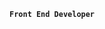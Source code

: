 <!--[![Kyle's GitHub Banner](./assets/img.png)](https://xviovx.co.za)-->

**`Front End Developer`**
<!--
I've honed my skills to tackle both the front and back ends of web applications with precision and creativity. I have a particular passion for Angular, which has empowered me to craft dynamic and responsive user interfaces that bring client-side experiences to life. My journey in tech is driven by my enthusiasm for building seamless, end-to-end solutions that push the boundaries of user engagement and performance.

### Stats
![Top Langs](https://github-readme-stats.vercel.app/api/top-langs/?username=xviovx&hide=php&theme=dark)

### 2023 projects
[![Readme Card](https://github-readme-stats.vercel.app/api/pin/?username=xviovx&repo=Alchemists_Arsenal&theme=dark)](https://github.com/xviovx/Alchemists_Arsenal)

[![Readme Card](https://github-readme-stats.vercel.app/api/pin/?username=xviovx&repo=RoboPalette&theme=dark)](https://github.com/xviovx/RoboPalette)

[![Readme Card](https://github-readme-stats.vercel.app/api/pin/?username=xviovx&repo=Nova&theme=dark)](https://github.com/xviovx/Nova)

[![Readme Card](https://github-readme-stats.vercel.app/api/pin/?username=xviovx&repo=Lingo_Labs&theme=dark)](https://github.com/xviovx/Lingo_Labs)

### Skills
- **Languages**: JavaScript, TypeScript, HTML5, CSS3, Python, C#, PHP, Kotlin
- **Frameworks/Libraries**: Angular, React, Node.js, .NET, React Native, Symfony
- **Databases**: MongoDB, SQL, Firestore
- **Tools**: Git, Docker

### Contact
* pharoahkyle@gmail.com
-->

<!-- [![Visits Badge](https://badges.pufler.dev/visits/xviovx/xviovx)](https://xviovx.co.za) -->
<!-- [![Twitter Badge](https://img.shields.io/badge/Twitter-Profile-informational?style=flat&logo=twitter&logoColor=white&color=1CA2F1)](https://twitter.com/BraydonCoyer)
[![LinkedIn Badge](https://img.shields.io/badge/LinkedIn-Profile-informational?style=flat&logo=linkedin&logoColor=white&color=0D76A8)](https://www.linkedin.com/in/braydon-coyer/)
[![CodePen Badge](https://img.shields.io/badge/CodePen-Profile-informational?style=flat&logo=codepen&logoColor=white&color=black)](https://codepen.io/braydoncoyer) -->
